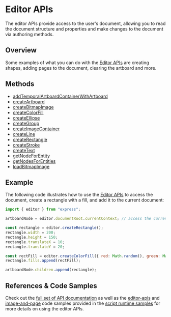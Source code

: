 # Editor APIs
The editor APIs provide access to the user's document, allowing you to read the document structure and properties and make changes to the document via authoring methods.

## Overview
Some examples of what you can do with the [Editor APIs](https://developer-stage.adobe.com/express-add-on-apis/docs/api/classes/Editor) are creating shapes, adding pages to the document, clearing the artboard and more. 

## Methods
- [addTemporalArtboardContainerWithArtboard](Editor.md#addTemporalArtboardContainerWithArtboard)
- [createArtboard](../../express-add-on-apis/docs/api/classes/Editor/#createArtboard)
- [createBitmapImage](Editor.md#createBitmapImage)
- [createColorFill](Editor.md#createColorFill)
- [createEllipse](Editor.md#createEllipse)
- [createGroup](Editor.md#createGroup)
- [createImageContainer](Editor.md#createImageContainer)
- [createLine](Editor.md#createLine)
- [createRectangle](Editor.md#createRectangle)
- [createStroke](Editor.md#createStroke)
- [createText](Editor.md#createText)
- [getNodeForEntity](Editor.md#getNodeForEntity)
- [getNodesForEntities](Editor.md#getNodesForEntities)
- [loadBitmapImage](Editor.md#loadBitmapImage)

## Example
The following code illustrates how to use the [Editor APIs](https://developer-stage.adobe.com/express-add-on-apis/docs/api/classes/Editor) to access the document, create a rectangle with a fill, and add it to the current document:

```js
import { editor } from "express";

artboardNode = editor.documentRoot.currentContext; // access the current document

const rectangle = editor.createRectangle();
rectangle.width = 200;
rectangle.height = 150;
rectangle.translateX = 10;
rectangle.translateY = 20;

const rectFill = editor.createColorFill({ red: Math.random(), green: Math.random(), blue: Math.random(), alpha: Math.random() });            
rectangle.fills.append(rectFill);

artboardNode.children.append(rectangle);
```
## References & Code Samples
Check out the [full set of API documentation](https://developer-stage.adobe.com/express-add-on-apis/docs/api/classes/Editor) as well as the [editor-apis](https://github.com/AdobeDocs/express-add-on-samples/tree/main/script-runtime-samples/editor-apis) and [image-and-page](https://github.com/AdobeDocs/express-add-on-samples/tree/main/script-runtime-samples/image-and-page) code samples provided in the [script runtime samples](https://github.com/AdobeDocs/express-add-on-samples/tree/main/script-runtime-samples) for more details on using the editor APIs.




